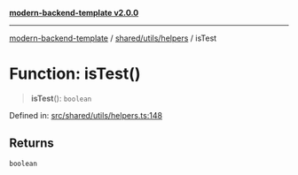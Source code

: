 [**modern-backend-template v2.0.0**](../../../../README.md)

***

[modern-backend-template](../../../../modules.md) / [shared/utils/helpers](../README.md) / isTest

# Function: isTest()

> **isTest**(): `boolean`

Defined in: [src/shared/utils/helpers.ts:148](https://github.com/maemreyo/saas-4cus-nodejs/blob/2a5b3f3aa11335dfa561e80e1feabb8e6084261e/src/shared/utils/helpers.ts#L148)

## Returns

`boolean`
